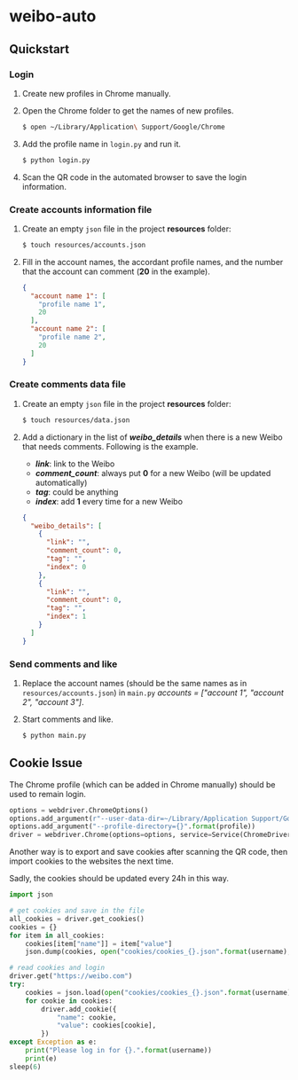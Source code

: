 # weibo-auto

## Quickstart

### Login

1. Create new profiles in Chrome manually.

2. Open the Chrome folder to get the names of new profiles.
   ```zsh
   $ open ~/Library/Application\ Support/Google/Chrome
   ```

3. Add the profile name in `login.py` and run it.
   ```zsh
   $ python login.py
   ```

4. Scan the QR code in the automated browser to save the login information.

### Create accounts information file

1. Create an empty `json` file in the project **resources** folder:
   ```zsh
   $ touch resources/accounts.json
   ```

2. Fill in the account names, the accordant profile names,
   and the number that the account can comment (**20** in the example).
   ```json
   {
     "account name 1": [
       "profile name 1",
       20
     ],
     "account name 2": [
       "profile name 2",
       20
     ]
   }
   ```

### Create comments data file

1. Create an empty `json` file in the project **resources** folder:
   ```zsh
   $ touch resources/data.json
   ```

2. Add a dictionary in the list of ***weibo_details*** when there is a new Weibo that needs comments.
   Following is the example.
    - ***link***: link to the Weibo
    - ***comment_count***: always put **0** for a new Weibo (will be updated automatically)
    - ***tag***: could be anything
    - ***index***: add **1** every time for a new Weibo

   ```json
   {
     "weibo_details": [
       {
         "link": "",
         "comment_count": 0,
         "tag": "",
         "index": 0
       },
       {
         "link": "",
         "comment_count": 0,
         "tag": "",
         "index": 1
       }
     ]
   }
   ```

### Send comments and like

1. Replace the account names (should be the same names as in `resources/accounts.json`)
   in `main.py` *accounts = ["account 1", "account 2", "account 3"]*.

2. Start comments and like.
   ```zsh
   $ python main.py
   ```

## Cookie Issue

The Chrome profile (which can be added in Chrome manually) should be used to remain login.

```python
options = webdriver.ChromeOptions()
options.add_argument(r"--user-data-dir=~/Library/Application Support/Google/Chrome")
options.add_argument("--profile-directory={}".format(profile))
driver = webdriver.Chrome(options=options, service=Service(ChromeDriverManager().install()))
```

Another way is to export and save cookies after scanning the QR code, then import cookies to the websites the next time.

Sadly, the cookies should be updated every 24h in this way.

```python
import json

# get cookies and save in the file
all_cookies = driver.get_cookies()
cookies = {}
for item in all_cookies:
    cookies[item["name"]] = item["value"]
    json.dump(cookies, open("cookies/cookies_{}.json".format(username), "w"))

# read cookies and login
driver.get("https://weibo.com")
try:
    cookies = json.load(open("cookies/cookies_{}.json".format(username), "r"))
    for cookie in cookies:
        driver.add_cookie({
            "name": cookie,
            "value": cookies[cookie],
        })
except Exception as e:
    print("Please log in for {}.".format(username))
    print(e)
sleep(6)
```